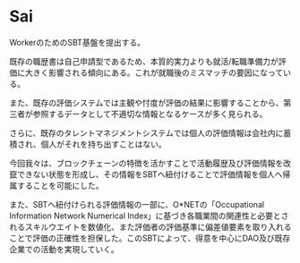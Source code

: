 
# Sai

WorkerのためのSBT基盤を提出する。

既存の職歴書は自己申請型であるため、本質的実力よりも就活/転職準備力が評価に大きく影響される傾向にある。これが就職後のミスマッチの要因になっている。

また、既存の評価システムでは主観や忖度が評価の結果に影響することから、第三者が参照するデータとして不適切な情報となるケースが多く見られる。

さらに、既存のタレントマネジメントシステムでは個人の評価情報は会社内に蓄積され、個人がそれを持ち出すことはない。

今回我々は、ブロックチェーンの特徴を活かすことで活動履歴及び評価情報を改竄できない状態を形成し、その情報をSBTへ紐付けることで評価情報を個人へ帰属することを可能にした。

また、SBTへ紐付けられる評価情報の一部に、O*NETの「Occupational Information Network Numerical Index」に基づき各職業間の関連性と必要とされるスキルウエイトを数値化、また評価者の評価基準に偏差値要素を取り入れることで評価の正確性を担保した。このSBTによって、得意を中心にDAO及び既存企業での活動を実現していく。
